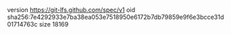 version https://git-lfs.github.com/spec/v1
oid sha256:7e4292933e7ba38ea053e7518950e6172b7db79859e9f6e3bcce31d01714763c
size 18169

